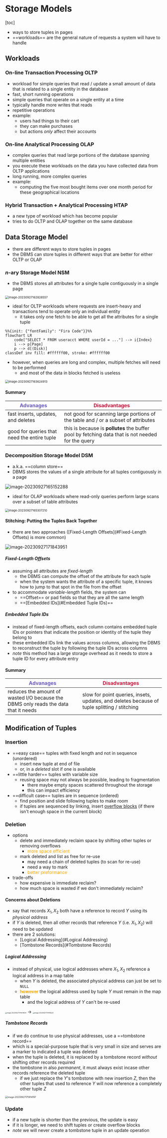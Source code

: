 # Storage Models

[toc]

- ways to store tuples in pages
- ==workloads== are the general nature of requests a system will have to handle

## Workloads

### On-line Transaction Processing OLTP

- workload for simple queries that read / update a small amount of data that is related to a single entity in the database 
- fast, short running operations
- simple queries that operate on a single entity at a time
- typically handle more writes that reads
- repetitive operations
- example:
  - users had things to their cart
  - they can make purchases
  - but actions *only* affect their accounts

### On-line Analytical Processing OLAP

- complex queries that read large portions of the database spanning multiple entities
- you execute these workloads on the data you have collected data from OLTP applications
- long running, more complex queries
- example:
  - computing the five most bought items over one month period for these geographical locations

### Hybrid Transaction + Analytical Processing HTAP

- a new type of workload which has become popular 
- tries to do OLTP and OLAP together on the same database 

## Data Storage Model

- there are different ways to store tuples in pages
- the DBMS can store tuples in different ways that are better for either OLTP or OLAP

### $n$-ary Storage Model NSM

- the DBMS stores all attributes for a single tuple contiguously in a single page

<img src="images/image-20230927162828557.png" alt="image-20230927162828557" style="zoom:67%;" />

- ideal for OLTP workloads where requests are insert-heavy and transactions tend to operate only an individual entity
  - it takes only one fetch to be able to get all the attributes for a single tuple  

```mermaid
%%{init: {"fontFamily": "Fira Code"}}%%
flowchart LR
	code["SELECT * FROM useracct WHERE userId = ..."] --> i{Index}
	i --> p[Page]
	p --> d[(Disk)]
classDef inv fill: #ffffff00, stroke: #ffffff00 
```

- however, when queries are long and complex, multiple fetches will need to be performed 
  - and most of the data in blocks fetched is useless

<img src="images/image-20230927163624913.png" alt="image-20230927163624913" style="zoom:67%;" />

#### Summary

| <span style="color:SlateBlue">Advanages</span> | <span style="color:crimson">Disadvantages</span>             |
| ---------------------------------------------- | ------------------------------------------------------------ |
| fast inserts, updates, and deletes             | not good for scanning large portions of the table and / or a subset of attributes |
| good for queries that need the entire tuple    | this is because is **pollutes** the buffer pool by fetching data that is not needed for the query |

### Decomposition Storage Model DSM

- a.k.a. ==column store==
- DBMS stores the values of a single attribute for all tuples contiguously in a page

![image-20230927165152288](images/image-20230927165152288.png)

- ideal for OLAP workloads where read-only queries perform large scans over a subset of table attributes 

<img src="images/image-20230927165307210.png" alt="image-20230927165307210" style="zoom:67%;" />

#### Stitching: Putting the Tuples Back Together

- there are two approaches ([Fixed-Length Offsets](#Fixed-Length Offsets) is more common)

![image-20230927171843951](images/image-20230927171843951.png)

##### Fixed-Length Offsets

- assuming all attributes are *fixed-length*
  - the DBMS can compute the offset of the attribute for each tuple
  - when the system wants the attribute of a specific tuple, it knows how to jump to that spot in the file from the offset
- to accommodate *variable-length* fields, the system can
  - ==Offset== or pad fields so that they are all the same length
  - ==[Embedded IDs](#Embedded Tuple IDs)==

##### Embedded Tuple IDs

- instead of fixed-length offsets, each column contains embedded tuple IDs or pointers that indicate the position or identity of the tuple they belong to
- these embedded IDs link the values across columns, allowing the DBMS to reconstruct the tuple by following the tuple IDs across columns
- *note* this method has a large storage overhead as it needs to store a tuple ID for every attribute entry

#### Summary

| <span style="color:SlateBlue">Advanages</span>               | <span style="color:crimson">Disadvantages</span>             |
| ------------------------------------------------------------ | ------------------------------------------------------------ |
| reduces the amount of wasted I/O because the DBMS only reads the data that it needs | slow for point queries, insets, updates, and deletes because of tuple splitting / stitching |

## Modification of Tuples

### Insertion

- ==easy case== tuples with fixed length and not in sequence (unordered)
  - insert new tuple at end of file
  - or, in a *deleted* slot if one is available 
- ==little harder== tuples with variable size
  - reusing space may not always be possible, leading to fragmentation 
    - there maybe empty spaces scattered throughout the storage
    - this can impact efficiency
- ==difficult case== tuples are in sequence (ordered)
  - find position and slide following tuples to make room
  - if tuples are sequenced by linking, insert [overflow blocks](3.4-Data-Representation+System-Storage.md#Large-Values) (if there isn't enough space in the current block)

### Deletion

- options
  - delete and immediately reclaim space by shifting other tuples or removing overflows
    - <span style="color:orange">more space efficient</span>
  - mark deleted and list as free for re-use
    - may need a chain of deleted tuples (to scan for re-use)
    - need a way to mark
    - <span style="color:orange">better preformance</span>
- trade-offs
  - how expensive is immediate reclaim?
  - how much space is wasted if we don't immediately reclaim?

#### Concerns about Deletions

- say that records $X_1, X_2$ both have a reference to record $Y$ using its *physical address*
- if $Y$ is deleted, then all other records that reference $Y$ (i.e. $X_1,X_2$) will need to be updated
- there are 2 solutions:
  - [Logical Addressing](#Logical Addressing)
  - [Tombstone Records](#Tombstone Records)

##### Logical Addressing

- instead of physical, use logical addresses where $X_1,X_2$ reference a logical address in a map table
  - when $Y$ is deleted, the associated physical address can just be set to `NULL`
  - <span style="color:orange">**however**</span> the logical address used by tuple $Y$ must remain in the map table
    - and the logical address of $Y$ can't be re-used

<img src="images/image-20230927174404654.png" alt="image-20230927174404654" style="zoom: 33%;" /> → <img src="images/image-20230927174418220.png" alt="image-20230927174418220" style="zoom: 33%;" />

##### Tombstone Records

-  if we do continue to use physical addresses, use a ==tombstone record==
  - which is a special-purpose tuple that is very small in size and serves are a marker to indicated a tuple was deleted
- when the tuple is deleted, it is replaced by a tombstone record *without* shifting other records required
-  the tombstone in also *permanent*, it must always exist incase other records reference the deleted tuple
   -  if we just replace the $Y$'s tombstone with new insertion $Z$, then the other tuples that used to reference $Y$ will now reference a completely other tuple $Z$


<img src="images/image-20230927175914197.png" alt="image-20230927175914197" style="zoom:50%;" /> 

### Update

- if a new tuple is shorter than the previous, the update is easy
- if it is longer, we need to shift tuples or create overflow blocks
- *note* we will never create a tombstone tuple in an update operation
